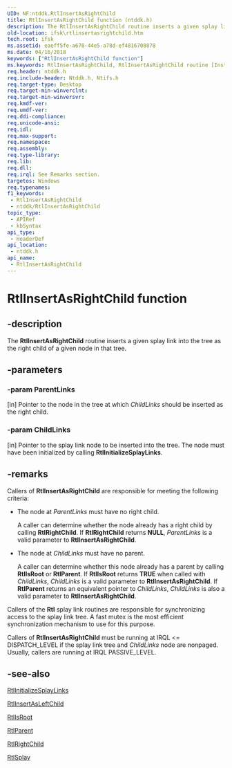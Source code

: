 ```yaml
---
UID: NF:ntddk.RtlInsertAsRightChild
title: RtlInsertAsRightChild function (ntddk.h)
description: The RtlInsertAsRightChild routine inserts a given splay link into the tree as the right child of a given node in that tree.
old-location: ifsk\rtlinsertasrightchild.htm
tech.root: ifsk
ms.assetid: eaeff5fe-a678-44e5-a78d-ef4816708878
ms.date: 04/16/2018
keywords: ["RtlInsertAsRightChild function"]
ms.keywords: RtlInsertAsRightChild, RtlInsertAsRightChild routine [Installable File System Drivers], ifsk.rtlinsertasrightchild, ntddk/RtlInsertAsRightChild, rtlref_e16d0af2-9299-4fda-96ad-75a39f3e505f.xml
req.header: ntddk.h
req.include-header: Ntddk.h, Ntifs.h
req.target-type: Desktop
req.target-min-winverclnt: 
req.target-min-winversvr: 
req.kmdf-ver: 
req.umdf-ver: 
req.ddi-compliance: 
req.unicode-ansi: 
req.idl: 
req.max-support: 
req.namespace: 
req.assembly: 
req.type-library: 
req.lib: 
req.dll: 
req.irql: See Remarks section.
targetos: Windows
req.typenames: 
f1_keywords:
 - RtlInsertAsRightChild
 - ntddk/RtlInsertAsRightChild
topic_type:
 - APIRef
 - kbSyntax
api_type:
 - HeaderDef
api_location:
 - ntddk.h
api_name:
 - RtlInsertAsRightChild
---
```


# RtlInsertAsRightChild function


## -description

The <b>RtlInsertAsRightChild</b> routine inserts a given splay link into the tree as the right child of a given node in that tree.

## -parameters

### -param ParentLinks 

[in]
Pointer to the node in the tree at which <i>ChildLinks</i> should be inserted as the right child.

### -param ChildLinks 

[in]
Pointer to the splay link node to be inserted into the tree. The node must have been initialized by calling <b>RtlInitializeSplayLinks</b>.

## -remarks

Callers of <b>RtlInsertAsRightChild</b> are responsible for meeting the following criteria:

<ul>
<li>
The node at <i>ParentLinks</i> must have no right child. 

A caller can determine whether the node already has a right child by calling <b>RtlRightChild</b>. If <b>RtlRightChild</b> returns <b>NULL</b>, <i>ParentLinks</i> is a valid parameter to <b>RtlInsertAsRightChild</b>.

</li>
<li>
The node at <i>ChildLinks</i> must have no parent.

A caller can determine whether this node already has a parent by calling <b>RtlIsRoot</b> or <b>RtlParent</b>. If <b>RtlIsRoot</b> returns <b>TRUE</b> when called with <i>ChildLinks</i>, <i>ChildLinks</i> is a valid parameter to <b>RtlInsertAsRightChild</b>. If <b>RtlParent</b> returns an equivalent pointer to <i>ChildLinks</i>, <i>ChildLinks</i> is also a valid parameter to <b>RtlInsertAsRightChild</b>. 

</li>
</ul>
Callers of the <b>Rtl</b> splay link routines are responsible for synchronizing access to the splay link tree. A fast mutex is the most efficient synchronization mechanism to use for this purpose. 

Callers of <b>RtlInsertAsRightChild</b> must be running at IRQL <= DISPATCH_LEVEL if the splay link tree and <i>ChildLinks</i> node are nonpaged. Usually, callers are running at IRQL PASSIVE_LEVEL.

## -see-also

<a href="https://docs.microsoft.com/windows-hardware/drivers/ddi/ntddk/nf-ntddk-rtlinitializesplaylinks">RtlInitializeSplayLinks</a>



<a href="https://docs.microsoft.com/windows-hardware/drivers/ddi/ntddk/nf-ntddk-rtlinsertasleftchild">RtlInsertAsLeftChild</a>



<a href="https://docs.microsoft.com/windows-hardware/drivers/ddi/ntddk/nf-ntddk-rtlisroot">RtlIsRoot</a>



<a href="https://docs.microsoft.com/windows-hardware/drivers/ddi/ntddk/nf-ntddk-rtlparent">RtlParent</a>



<a href="https://docs.microsoft.com/windows-hardware/drivers/ddi/ntddk/nf-ntddk-rtlrightchild">RtlRightChild</a>



<a href="https://docs.microsoft.com/windows-hardware/drivers/ddi/ntddk/nf-ntddk-rtlsplay">RtlSplay</a>

